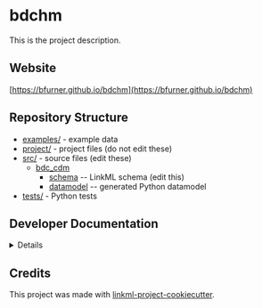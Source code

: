 # bdchm

This is the project description.

## Website

[https://bfurner.github.io/bdchm](https://bfurner.github.io/bdchm)

## Repository Structure

* [examples/](examples/) - example data
* [project/](project/) - project files (do not edit these)
* [src/](src/) - source files (edit these)
  * [bdc_cdm](src/bdc_cdm)
    * [schema](src/bdc_cdm/schema) -- LinkML schema
      (edit this)
    * [datamodel](src/bdc_cdm/datamodel) -- generated
      Python datamodel
* [tests/](tests/) - Python tests

## Developer Documentation

<details>
Use the `make` command to generate project artefacts:

* `make all`: make everything
* `make deploy`: deploys site
</details>

## Credits

This project was made with
[linkml-project-cookiecutter](https://github.com/linkml/linkml-project-cookiecutter).
